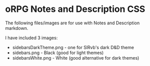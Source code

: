 # oRPG Notes and Description CSS
The following files/images are for use with Notes and Description markdown.

I have included 3 images:
- sidebarsDarkTheme.png - one for SlRvb's dark D&D theme
- sidebars.png - Black (good for light themes)
- sidebarsWhite.png - White (good alternative for dark themes)
